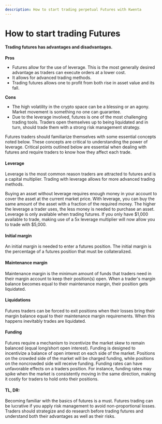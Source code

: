 ```yaml
---
description: How to start trading perpetual Futures with Kwenta
---
```


# How to start trading Futures

#### Trading futures has advantages and disadvantages. <a href="#trading-futures-has-advantages-and-disadvantages" id="trading-futures-has-advantages-and-disadvantages"></a>

**Pros**

* Futures allow for the use of leverage. This is the most generally desired advantage as traders can execute orders at a lower cost.
* It allows for advanced trading methods.
* Trading futures allows one to profit from both rise in asset value and its fall.

**Cons**

* The high volatility in the crypto space can be a blessing or an agony. Market movement is something no one can guarantee.
* Due to the leverage involved, futures is one of the most challenging trading tools. Traders open themselves up to being liquidated and in turn, should trade them with a strong risk management strategy.

Futures traders should familiarize themselves with some essential concepts noted below. These concepts are critical to understanding the power of leverage. Critical points outlined below are essential when dealing with futures and require traders to know how they affect each trade.

#### Leverage <a href="#leverage" id="leverage"></a>

Leverage is the most common reason traders are attracted to futures and is a capital multiplier. Trading with leverage allows for more advanced trading methods.&#x20;

Buying an asset without leverage requires enough money in your account to cover the asset at the current market price. With leverage, you can buy the same amount of the asset with a fraction of the required money. The higher the leverage a trader uses, the less money is needed to purchase an asset. Leverage is only available when trading futures. If you only have $1,000 available to trade, making use of a 5x leverage multiplier will now allow you to trade with $5,000.

#### Initial margin <a href="#initial-margin" id="initial-margin"></a>

An initial margin is needed to enter a futures position. The initial margin is the percentage of a futures position that must be collateralized.

#### Maintenance margin <a href="#maintenance-margin" id="maintenance-margin"></a>

Maintenance margin is the minimum amount of funds that traders need in their margin account to keep their position(s) open. When a trader's margin balance becomes equal to their maintenance margin, their position gets liquidated.

#### Liquidations <a href="#liquidations" id="liquidations"></a>

Futures traders can be forced to exit positions when their losses bring their margin balance equal to their maintenance margin requirements. When this happens inevitably trades are liquidated.

#### Funding <a href="#funding" id="funding"></a>

Futures require a mechanism to incentivize the market skew to remain balanced (equal long/short open interest). Funding is designed to incentivize a balance of open interest on each side of the market. Positions on the crowded side of the market will be charged funding, while positions on the noncrowded side will receive funding. Funding rates can have unfavorable effects on a traders position. For instance, funding rates may spike when the market is consistently moving in the same direction, making it costly for traders to hold onto their positions.

#### TL, DR: <a href="#tl-dr" id="tl-dr"></a>

Becoming familiar with the basics of futures is a must. Futures trading can be lucrative if you apply risk management to avoid non-proportional losses. Traders should strategize and do research before trading futures and understand both their advantages as well as their risks.
